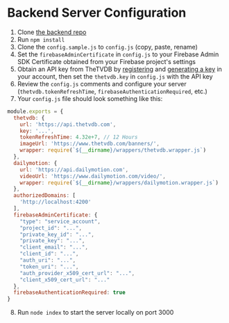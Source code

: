 # Backend Server Configuration

1. Clone [the backend repo](https://github.com/ramtinsoltani/releasedates-backend-public)
2. Run `npm install`
3. Clone the `config.sample.js` to `config.js` (copy, paste, rename)
4. Set the `firebaseAdminCertificate` in `config.js` to your Firebase Admin SDK Certificate obtained from your Firebase project's settings
5. Obtain an API key from TheTVDB by [registering](https://www.thetvdb.com/?tab=register) and [generating a key](https://www.thetvdb.com/?tab=apiregister) in your account, then set the `thetvdb.key` in `config.js` with the API key
6. Review the `config.js` comments and configure your server (`thetvdb.tokenRefreshTime`, `firebaseAuthenticationRequired`, etc.)
7. Your `config.js` file should look something like this:
```js
module.exports = {
  thetvdb: {
    url: 'https://api.thetvdb.com',
    key: '...',
    tokenRefreshTime: 4.32e+7, // 12 Hours
    imageUrl: 'https://www.thetvdb.com/banners/',
    wrapper: require(`${__dirname}/wrappers/thetvdb.wrapper.js`)
  },
  dailymotion: {
    url: 'https://api.dailymotion.com',
    videoUrl: 'https://www.dailymotion.com/video/',
    wrapper: require(`${__dirname}/wrappers/dailymotion.wrapper.js`)
  },
  authorizedDomains: [
    'http://localhost:4200'
  ],
  firebaseAdminCertificate: {
    "type": "service_account",
    "project_id": "...",
    "private_key_id": "...",
    "private_key": "...",
    "client_email": "...",
    "client_id": "...",
    "auth_uri": "...",
    "token_uri": "...",
    "auth_provider_x509_cert_url": "...",
    "client_x509_cert_url": "..."
  },
  firebaseAuthenticationRequired: true
}
```
8. Run `node index` to start the server locally on port 3000
